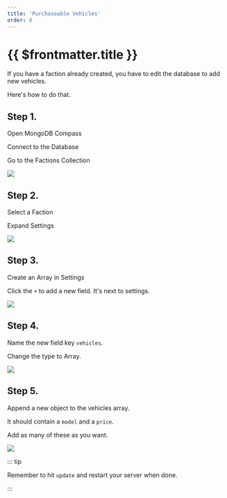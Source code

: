 ```yaml
---
title: 'Purchaseable Vehicles'
order: 0
---
```


# {{ $frontmatter.title }}

If you have a faction already created, you have to edit the database to add new vehicles.&#x20;

Here's how to do that.

## Step 1.

Open MongoDB Compass

Connect to the Database

Go to the Factions Collection

![](https://i.imgur.com/0fSpS7e.png)

## Step 2.

Select a Faction

Expand Settings

![](https://i.imgur.com/ySQPKl9.png)

## Step 3.

Create an Array in Settings

Click the `+` to add a new field. It's next to settings.



![](https://i.imgur.com/4bC2cDR.png)

## Step 4.

Name the new field key `vehicles`.

Change the type to Array.

![](https://i.imgur.com/aeIe3RH.png)

## Step 5.

Append a new object to the vehicles array.

It should contain a `model` and a `price`.

Add as many of these as you want.

![](https://i.imgur.com/3I5cr1n.png)

::: tip

Remember to hit `update` and restart your server when done.

:::